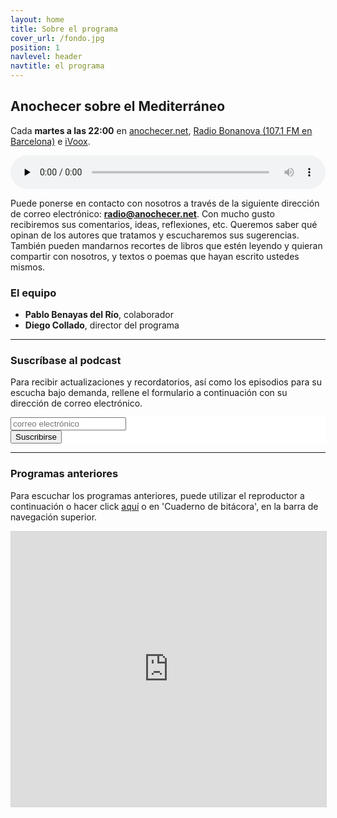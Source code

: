 ```yaml
---
layout: home
title: Sobre el programa
cover_url: /fondo.jpg
position: 1
navlevel: header
navtitle: el programa
---
```

     
## Anochecer sobre el Mediterráneo

Cada **martes a las 22:00** en [anochecer.net](anochecer.net), [Radio Bonanova (107.1 FM en Barcelona)](http://radiobonanova.com) e [iVoox](https://www.ivoox.com/podcast-centauros-del-desierto_sq_f1495004_1.html "iVoox").

<audio id="audio_1" controls="" preload="none" style="width:100%;padding:0;"><source src="http://radio.diegocollado.net:8000/stream.mp3?type=http&amp;nocache=143" type="audio/mpeg"></audio>

Puede ponerse en contacto con nosotros a través de la siguiente dirección de correo electrónico: **[<i class="icon-mail"></i> radio@anochecer.net](mailto:radio@anochecer.net)**. Con mucho gusto recibiremos sus comentarios, ideas, reflexiones, etc. Queremos saber qué opinan de los autores que tratamos y escucharemos sus sugerencias. También pueden mandarnos recortes de libros que estén leyendo y quieran compartir con nosotros, y textos o poemas que hayan escrito ustedes mismos.

### El equipo
* **Pablo Benayas del Río**, colaborador
* **Diego Collado**, director del programa

---
### Suscríbase al podcast
Para recibir actualizaciones y recordatorios, así como los episodios para su escucha bajo demanda, rellene el formulario a continuación con su dirección de correo electrónico.

<!-- Begin Mailchimp Signup Form -->
<link href="//cdn-images.mailchimp.com/embedcode/horizontal-slim-10_7.css" rel="stylesheet" type="text/css">
<style type="text/css">
	#mc_embed_signup{background:#fff; clear:left; font:14px Helvetica,Arial,sans-serif; width:100%;}
	/* Add your own Mailchimp form style overrides in your site stylesheet or in this style block.
	   We recommend moving this block and the preceding CSS link to the HEAD of your HTML file. */
</style>
<div id="mc_embed_signup">
<form action="https://anochecer.us18.list-manage.com/subscribe/post?u=5890a72931bf75f4a7a99a770&amp;id=e6680ab2e2" method="post" id="mc-embedded-subscribe-form" name="mc-embedded-subscribe-form" class="validate" target="_blank" novalidate>
    <div id="mc_embed_signup_scroll">
	<input type="email" value="" name="EMAIL" class="email" id="mce-EMAIL" placeholder="correo electrónico" required>
    <!-- real people should not fill this in and expect good things - do not remove this or risk form bot signups-->
    <div style="position: absolute; left: -5000px;" aria-hidden="true"><input type="text" name="b_5890a72931bf75f4a7a99a770_e6680ab2e2" tabindex="-1" value=""></div>
    <div class="clear"><input type="submit" value="Suscribirse" name="subscribe" id="mc-embedded-subscribe" class="button"></div>
    </div>
</form>
</div>

<!--End mc_embed_signup-->

<div class="suscripcion" style="text-align:center;margin: auto;width: 50%">
<a class="social-link social-rss" href="{{ "https://www.ivoox.com/ajx-suscribirse_jh_883108_1.html" | relative_url  }}" target="_blank">
<i class="icon-rss"></i>
</a>
<a class="social-link social-twitter" href="https://www.ivoox.com/podcast-anochecer-sobre-el-mediterraneo_sq_f1883108_1.html">
<i class="icon-podcast"></i>
</a>
</div>


---
### Programas anteriores

Para escuchar los programas anteriores, puede utilizar el reproductor a continuación o hacer click [aquí](/bitacora/ "Cuaderno de bitácora") o en 'Cuaderno de bitácora', en la barra de navegación superior.

<iframe src="https://www.ivoox.com/player_es_podcast_883108_1.html" width="100%" style="border: 1px solid #D7D7D7;" height="440" frameborder="0" allowfullscreen="0" scrolling="no" ></iframe>

